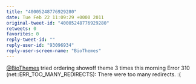 ```yaml
---
title: "40005248776929280"
date: Tue Feb 22 11:09:29 +0000 2011
original-tweet-id: "40005248776929280"
retweets: 0
favorites: 0
reply-tweet-id: ""
reply-user-id: "93096934"
reply-user-screen-name: "BioThemes"
---
```

<a href="https://twitter.com/BioThemes">@BioThemes</a> tried ordering showoff theme 3 times this morning Error 310 (net::ERR_TOO_MANY_REDIRECTS): There were too many redirects. :(
